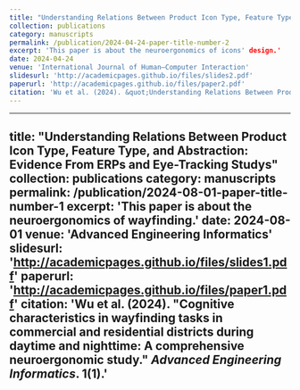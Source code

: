```yaml
---
title: "Understanding Relations Between Product Icon Type, Feature Type, and Abstraction: Evidence From ERPs and Eye-Tracking Studys"
collection: publications
category: manuscripts
permalink: /publication/2024-04-24-paper-title-number-2
excerpt: 'This paper is about the neuroergonomics of icons' design.'
date: 2024-04-24
venue: 'International Journal of Human–Computer Interaction'
slidesurl: 'http://academicpages.github.io/files/slides2.pdf'
paperurl: 'http://academicpages.github.io/files/paper2.pdf'
citation: 'Wu et al. (2024). &quot;Understanding Relations Between Product Icon Type, Feature Type, and Abstraction: Evidence From ERPs and Eye-Tracking Studys.&quot; <i>International Journal of Human–Computer Interaction</i>. 1(1).'
---
```


---
title: "Understanding Relations Between Product Icon Type, Feature Type, and Abstraction: Evidence From ERPs and Eye-Tracking Studys"
collection: publications
category: manuscripts
permalink: /publication/2024-08-01-paper-title-number-1
excerpt: 'This paper is about the neuroergonomics of wayfinding.'
date: 2024-08-01
venue: 'Advanced Engineering Informatics'
slidesurl: 'http://academicpages.github.io/files/slides1.pdf'
paperurl: 'http://academicpages.github.io/files/paper1.pdf'
citation: 'Wu et al. (2024). &quot;Cognitive characteristics in wayfinding tasks in commercial and residential districts during daytime and nighttime: A comprehensive neuroergonomic study.&quot; <i>Advanced Engineering Informatics</i>. 1(1).'
---
